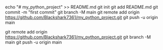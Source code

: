 echo "# my_python_project" >> README.md
git init
git add README.md
git commit -m "first commit"
git branch -M main
git remote add origin https://github.com/Blackshark7361/my_python_project.git
git push -u origin main


git remote add origin https://github.com/Blackshark7361/my_python_project.git
git branch -M main
git push -u origin main


